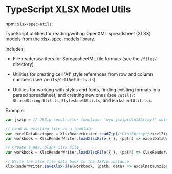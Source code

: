TypeScript XLSX Model Utils
==============

npm: [`xlsx-spec-utils`](https://www.npmjs.com/package/xlsx-spec-utils)

TypeScript utilities for reading/writing OpenXML spreadsheet (XLSX) models from the [xlsx-spec-models](https://github.com/TeamworkGuy2/xlsx-spec-models) library.

Includes:
- File readers/writers for SpreadsheetML file formats (see the `/files/` directory).

- Utilities for creating cell 'A1' style references from row and column numbers (see `/utils/CellRefUtils.ts`).

- Utilities for working with styles and fonts, finding existing formats in a parsed spreadsheet, and creating new ones (see `/utils/`: `SharedStringsUtil.ts`, `StylesheetUtil.ts`, and `WorksheetUtil.ts`).

Example:
```ts
var jszip = // JSZip constructor function: 'new jszip(Uint8Array)' which returns a JSZip unzipped file data structure (which is not actually used by xlsx-spec-utils), see below

// Load an existing file as a template
var excelDataUnzipped = XlsxReaderWriter.readZip(/*Uint8Array*/excelZippedFileData, jszip);
var workbook = XlsxReaderWriter.loadXlsxFile({ }, (path) => excelDataUnzipped.files[path] != null ? excelDataUnzipped.files[path].asText() : null);

// Create a new, blank xlsx file
var workbook = XlsxReaderWriter.loadXlsxFile({ }, (path) => XlsxReaderWriter.defaultFileCreator(path));

// Write the xlsx file data back to the JSZip instance
XlsxReaderWriter.saveXlsxFile(workbook, (path, data) => excelDataUnzipped.file(path, data));
```